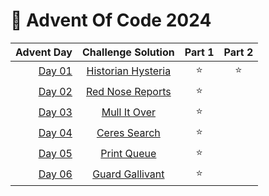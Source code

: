 # 🎄 Advent Of Code 2024

|  Advent Day |           Challenge Solution            | Part 1 | Part 2 |
| ----------: | :-------------------------------------: | :----: | :----: |
| [Day 01][1] | [Historian Hysteria](/solutions/day_01) |   ⭐   |   ⭐   |
| [Day 02][1] |  [Red Nose Reports](/solutions/day_02)  |   ⭐   |        |
| [Day 03][1] |    [Mull It Over](/solutions/day_03)    |   ⭐   |        |
| [Day 04][1] |    [Ceres Search](/solutions/day_04)    |   ⭐   |        |
| [Day 05][1] |    [Print Queue](/solutions/day_05)     |   ⭐   |        |
| [Day 06][1] |  [Guard Gallivant](/solutions/day_06)   |   ⭐   |        |

[1]: https://adventofcode.com/2024/day/1
[2]: https://adventofcode.com/2024/day/2
[3]: https://adventofcode.com/2024/day/3
[4]: https://adventofcode.com/2024/day/4
[5]: https://adventofcode.com/2024/day/5
[6]: https://adventofcode.com/2024/day/6
[7]: https://adventofcode.com/2024/day/7
[8]: https://adventofcode.com/2024/day/8
[9]: https://adventofcode.com/2024/day/9
[10]: https://adventofcode.com/2024/day/10
[11]: https://adventofcode.com/2024/day/11
[12]: https://adventofcode.com/2024/day/12
[13]: https://adventofcode.com/2024/day/13
[14]: https://adventofcode.com/2024/day/14
[15]: https://adventofcode.com/2024/day/15
[16]: https://adventofcode.com/2024/day/16
[17]: https://adventofcode.com/2024/day/17
[18]: https://adventofcode.com/2024/day/18
[19]: https://adventofcode.com/2024/day/19
[20]: https://adventofcode.com/2024/day/20
[21]: https://adventofcode.com/2024/day/21
[22]: https://adventofcode.com/2024/day/22
[23]: https://adventofcode.com/2024/day/23
[24]: https://adventofcode.com/2024/day/24
[25]: https://adventofcode.com/2024/day/25
